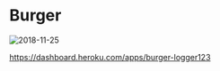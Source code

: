 # Burger
![2018-11-25](https://user-images.githubusercontent.com/38409784/48985331-e96c0d00-f0cb-11e8-9cb3-3ff9ed041d6a.png)


https://dashboard.heroku.com/apps/burger-logger123
